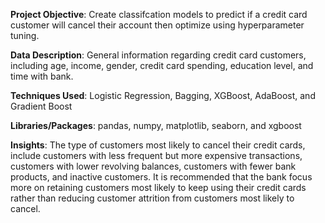 **Project Objective**: Create classifcation models to predict if a credit card customer will cancel their account then optimize using hyperparameter tuning.

**Data Description**: General information regarding credit card customers, including age, income, gender, credit card spending, education level, and time with bank.

**Techniques Used**: Logistic Regression, Bagging, XGBoost, AdaBoost, and Gradient Boost

**Libraries/Packages**: pandas, numpy, matplotlib, seaborn, and xgboost

**Insights**: The type of customers most likely to cancel their credit cards, include customers with less frequent but more expensive transactions, customers with lower revolving balances, customers with fewer bank products, and inactive customers. It is recommended that the bank focus more on retaining customers most likely to keep using their credit cards rather than reducing customer attrition from customers most likely to cancel.
